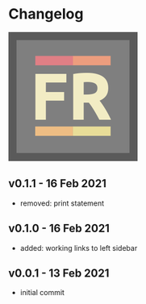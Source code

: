 # Changelog

![](images/logo_FLUXRUN1_256px.png)

## v0.1.1 - 16 Feb 2021
- removed: print statement

## v0.1.0 - 16 Feb 2021
- added: working links to left sidebar

## v0.0.1 - 13 Feb 2021
- initial commit

